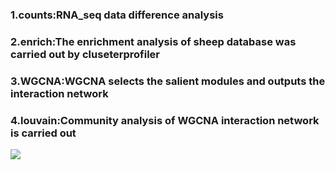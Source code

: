 ### 1.counts:RNA_seq data difference analysis
### 2.enrich:The enrichment analysis of sheep database was carried out by cluseterprofiler
### 3.WGCNA:WGCNA selects the salient modules and outputs the interaction network
### 4.louvain:Community analysis of WGCNA interaction network is carried out
![]([[https://img-home.csdnimg.cn/images/20220524100510.png](https://github.com/miexiaochi/RNA_seq_data/blob/main/machine_made.png)](https://github.com/miexiaochi/RNA_seq_data/blob/main/machine_made.png))
